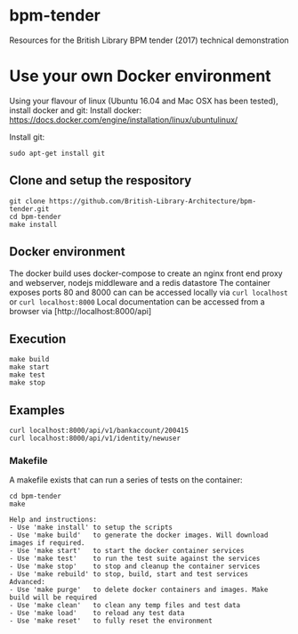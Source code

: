 # bpm-tender
Resources for the British Library BPM tender (2017) technical demonstration

# Use your own Docker environment
Using your flavour of linux (Ubuntu 16.04 and Mac OSX has been tested), install docker and git:
Install docker: https://docs.docker.com/engine/installation/linux/ubuntulinux/

Install git:
``` 
sudo apt-get install git
```

## Clone and setup the respository
```
git clone https://github.com/British-Library-Architecture/bpm-tender.git
cd bpm-tender
make install
```  

## Docker environment
The docker build uses docker-compose to create an nginx front end proxy and webserver, nodejs middleware and a redis datastore
The container exposes ports 80 and 8000 can can be accessed locally via `curl localhost` or `curl localhost:8000`
Local documentation can be accessed from a browser via [http://localhost:8000/api]

## Execution
```
make build
make start
make test
make stop
```

## Examples
```
curl localhost:8000/api/v1/bankaccount/200415
curl localhost:8000/api/v1/identity/newuser
```

### Makefile
A makefile exists that can run a series of tests on the container:
```
cd bpm-tender
make

Help and instructions:
- Use 'make install' to setup the scripts
- Use 'make build'   to generate the docker images. Will download images if required.
- Use 'make start'   to start the docker container services
- Use 'make test'    to run the test suite against the services
- Use 'make stop'    to stop and cleanup the container services
- Use 'make rebuild' to stop, build, start and test services
Advanced:
- Use 'make purge'   to delete docker containers and images. Make build will be required
- Use 'make clean'   to clean any temp files and test data
- Use 'make load'    to reload any test data
- Use 'make reset'   to fully reset the environment

```
